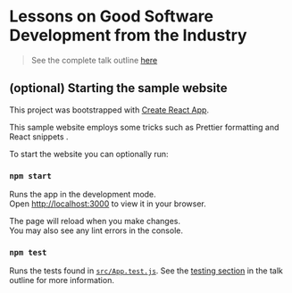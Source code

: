 # Lessons on Good Software Development from the Industry

> See the complete talk outline [here](resources/outline.md)

## (optional) Starting the sample website

This project was bootstrapped with [Create React App](https://github.com/facebook/create-react-app).

This sample website employs some tricks such as Prettier formatting and React
snippets .

To start the website you can optionally run:

### `npm start`

Runs the app in the development mode.\
Open [http://localhost:3000](http://localhost:3000) to view it in your browser.

The page will reload when you make changes.\
You may also see any lint errors in the console.

### `npm test`

Runs the tests found in [`src/App.test.js`](src/App.test.js). See the [testing
section](./resources/outline.md#testing) in the talk outline for more
information.
